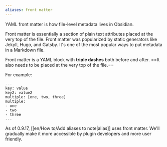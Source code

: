 ```yaml
---
aliases: front matter
---
```


YAML front matter is how file-level metadata lives in Obsidian.

Front matter is essentially a section of plain text attributes placed at the very top of the file. Front matter was popularized by static generators like Jekyll, Hugo, and Gatsby. It's one of the most popular ways to put metadata in a Markdown file.

Front matter is a YAML block with **triple dashes** both before and after. ==It also needs to be placed at the very top of the file.==

For example:

```
---
key: value
key2: value2
multiple: [one, two, three]
multiple:
- one
- two
- three
---
```

As of 0.9.17, [[en/How to/Add aliases to note|alias]] uses front matter. We'll gradually make it more accessible by plugin developers and more user friendly.